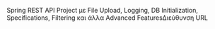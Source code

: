 Spring REST API Project με File Upload, Logging, DB Initialization, Specifications, Filtering και άλλα Advanced FeaturesΔιεύθυνση URL
